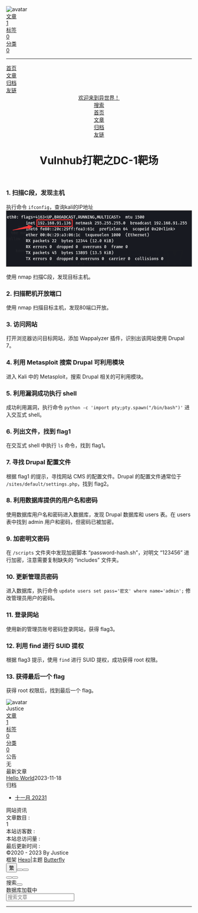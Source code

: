 <!DOCTYPE html><html lang="zh-CN" data-theme="dark"><head><meta charset="UTF-8"><meta http-equiv="X-UA-Compatible" content="IE=edge"><meta name="viewport" content="width=device-width, initial-scale=1.0,viewport-fit=cover"><title>Vulnhub打靶之DC-1靶场 | 欢迎来到异世界！</title><meta name="author" content="Justice"><meta name="copyright" content="Justice"><meta name="format-detection" content="telephone=no"><meta name="theme-color" content="#0d0d0d"><meta name="description" content="1. 扫描C段，发现主机执行命令 ifconfig，查询kali的IP地址 使用 nmap 扫描C段，发现目标主机。 2. 扫描靶机开放端口使用 nmap 扫描目标主机，发现80端口开放。 3. 访问网站打开浏览器访问目标网站，添加 Wappalyzer 插件，识别出该网站使用 Drupal 7。 4. 利用 Metasploit 搜索 Drupal 可利用模块进入 Kali 中的 Metaspl">
<meta property="og:type" content="website">
<meta property="og:title" content="Vulnhub打靶之DC-1靶场">
<meta property="og:url" content="http://example.com/articles/DC-1.md">
<meta property="og:site_name" content="欢迎来到异世界！">
<meta property="og:description" content="1. 扫描C段，发现主机执行命令 ifconfig，查询kali的IP地址 使用 nmap 扫描C段，发现目标主机。 2. 扫描靶机开放端口使用 nmap 扫描目标主机，发现80端口开放。 3. 访问网站打开浏览器访问目标网站，添加 Wappalyzer 插件，识别出该网站使用 Drupal 7。 4. 利用 Metasploit 搜索 Drupal 可利用模块进入 Kali 中的 Metaspl">
<meta property="og:locale" content="zh_CN">
<meta property="og:image" content="https://i.loli.net/2021/02/24/5O1day2nriDzjSu.png">
<meta property="article:published_time" content="2023-11-18T15:06:55.362Z">
<meta property="article:modified_time" content="2023-11-18T15:06:55.362Z">
<meta property="article:author" content="Justice">
<meta name="twitter:card" content="summary">
<meta name="twitter:image" content="https://i.loli.net/2021/02/24/5O1day2nriDzjSu.png"><link rel="shortcut icon" href="/img/favicon.png"><link rel="canonical" href="http://example.com/articles/DC-1.md"><link rel="preconnect" href="//cdn.jsdelivr.net"/><link rel="preconnect" href="//busuanzi.ibruce.info"/><link rel="stylesheet" href="/css/index.css"><link rel="stylesheet" href="https://cdn.jsdelivr.net/npm/@fortawesome/fontawesome-free/css/all.min.css" media="print" onload="this.media='all'"><link rel="stylesheet" href="https://cdn.jsdelivr.net/npm/@fancyapps/ui/dist/fancybox/fancybox.min.css" media="print" onload="this.media='all'"><script>const GLOBAL_CONFIG = {
  root: '/',
  algolia: undefined,
  localSearch: {"path":"/search.xml","preload":false,"top_n_per_article":1,"unescape":true,"languages":{"hits_empty":"找不到您查询的内容：${query}","hits_stats":"共找到 ${hits} 篇文章"}},
  translate: {"defaultEncoding":2,"translateDelay":0,"msgToTraditionalChinese":"繁","msgToSimplifiedChinese":"簡"},
  noticeOutdate: undefined,
  highlight: {"plugin":"highlighjs","highlightCopy":true,"highlightLang":true,"highlightHeightLimit":230},
  copy: {
    success: '复制成功',
    error: '复制错误',
    noSupport: '浏览器不支持'
  },
  relativeDate: {
    homepage: false,
    post: false
  },
  runtime: '',
  dateSuffix: {
    just: '刚刚',
    min: '分钟前',
    hour: '小时前',
    day: '天前',
    month: '个月前'
  },
  copyright: undefined,
  lightbox: 'fancybox',
  Snackbar: undefined,
  infinitegrid: {
    js: 'https://cdn.jsdelivr.net/npm/@egjs/infinitegrid/dist/infinitegrid.min.js',
    buttonText: '加载更多'
  },
  isPhotoFigcaption: false,
  islazyload: false,
  isAnchor: false,
  percent: {
    toc: true,
    rightside: true,
  },
  autoDarkmode: true
}</script><script id="config-diff">var GLOBAL_CONFIG_SITE = {
  title: 'Vulnhub打靶之DC-1靶场',
  isPost: false,
  isHome: false,
  isHighlightShrink: true,
  isToc: false,
  postUpdate: '2023-11-18 23:06:55'
}</script><script>(win=>{
      win.saveToLocal = {
        set: (key, value, ttl) => {
          if (ttl === 0) return
          const now = Date.now()
          const expiry = now + ttl * 86400000
          const item = {
            value,
            expiry
          }
          localStorage.setItem(key, JSON.stringify(item))
        },
      
        get: key => {
          const itemStr = localStorage.getItem(key)
      
          if (!itemStr) {
            return undefined
          }
          const item = JSON.parse(itemStr)
          const now = Date.now()
      
          if (now > item.expiry) {
            localStorage.removeItem(key)
            return undefined
          }
          return item.value
        }
      }
    
      win.getScript = (url, attr = {}) => new Promise((resolve, reject) => {
        const script = document.createElement('script')
        script.src = url
        script.async = true
        script.onerror = reject
        script.onload = script.onreadystatechange = function() {
          const loadState = this.readyState
          if (loadState && loadState !== 'loaded' && loadState !== 'complete') return
          script.onload = script.onreadystatechange = null
          resolve()
        }

        Object.keys(attr).forEach(key => {
          script.setAttribute(key, attr[key])
        })

        document.head.appendChild(script)
      })
    
      win.getCSS = (url, id = false) => new Promise((resolve, reject) => {
        const link = document.createElement('link')
        link.rel = 'stylesheet'
        link.href = url
        if (id) link.id = id
        link.onerror = reject
        link.onload = link.onreadystatechange = function() {
          const loadState = this.readyState
          if (loadState && loadState !== 'loaded' && loadState !== 'complete') return
          link.onload = link.onreadystatechange = null
          resolve()
        }
        document.head.appendChild(link)
      })
    
      win.activateDarkMode = () => {
        document.documentElement.setAttribute('data-theme', 'dark')
        if (document.querySelector('meta[name="theme-color"]') !== null) {
          document.querySelector('meta[name="theme-color"]').setAttribute('content', '#0d0d0d')
        }
      }
      win.activateLightMode = () => {
        document.documentElement.setAttribute('data-theme', 'light')
        if (document.querySelector('meta[name="theme-color"]') !== null) {
          document.querySelector('meta[name="theme-color"]').setAttribute('content', '#ffffff')
        }
      }
      const t = saveToLocal.get('theme')
    
          const isDarkMode = window.matchMedia('(prefers-color-scheme: dark)').matches
          const isLightMode = window.matchMedia('(prefers-color-scheme: light)').matches
          const isNotSpecified = window.matchMedia('(prefers-color-scheme: no-preference)').matches
          const hasNoSupport = !isDarkMode && !isLightMode && !isNotSpecified

          if (t === undefined) {
            if (isLightMode) activateLightMode()
            else if (isDarkMode) activateDarkMode()
            else if (isNotSpecified || hasNoSupport) {
              const now = new Date()
              const hour = now.getHours()
              const isNight = hour <= 22 || hour >= 8
              isNight ? activateDarkMode() : activateLightMode()
            }
            window.matchMedia('(prefers-color-scheme: dark)').addListener(e => {
              if (saveToLocal.get('theme') === undefined) {
                e.matches ? activateDarkMode() : activateLightMode()
              }
            })
          } else if (t === 'light') activateLightMode()
          else activateDarkMode()
        
      const asideStatus = saveToLocal.get('aside-status')
      if (asideStatus !== undefined) {
        if (asideStatus === 'hide') {
          document.documentElement.classList.add('hide-aside')
        } else {
          document.documentElement.classList.remove('hide-aside')
        }
      }
    
      const detectApple = () => {
        if(/iPad|iPhone|iPod|Macintosh/.test(navigator.userAgent)){
          document.documentElement.classList.add('apple')
        }
      }
      detectApple()
    })(window)</script><meta name="generator" content="Hexo 7.0.0"></head><body><div id="loading-box"><div class="loading-left-bg"></div><div class="loading-right-bg"></div><div class="spinner-box"><div class="configure-border-1"><div class="configure-core"></div></div><div class="configure-border-2"><div class="configure-core"></div></div><div class="loading-word">加载中...</div></div></div><script>(()=>{
  const $loadingBox = document.getElementById('loading-box')
  const $body = document.body
  const preloader = {
    endLoading: () => {
      $body.style.overflow = ''
      $loadingBox.classList.add('loaded')
    },
    initLoading: () => {
      $body.style.overflow = 'hidden'
      $loadingBox.classList.remove('loaded')
    }
  }

  preloader.initLoading()
  window.addEventListener('load',() => { preloader.endLoading() })

  if (false) {
    document.addEventListener('pjax:send', () => { preloader.initLoading() })
    document.addEventListener('pjax:complete', () => { preloader.endLoading() })
  }
})()</script><div id="web_bg"></div><div id="sidebar"><div id="menu-mask"></div><div id="sidebar-menus"><div class="avatar-img is-center"><img src="https://i.loli.net/2021/02/24/5O1day2nriDzjSu.png" onerror="onerror=null;src='/img/friend_404.gif'" alt="avatar"/></div><div class="sidebar-site-data site-data is-center"><a href="/archives/"><div class="headline">文章</div><div class="length-num">1</div></a><a href="/tags/"><div class="headline">标签</div><div class="length-num">0</div></a><a href="/categories/"><div class="headline">分类</div><div class="length-num">0</div></a></div><hr class="custom-hr"/><div class="menus_items"><div class="menus_item"><a class="site-page" href="/"><i class="fa-fw fas fa-home"></i><span> 首页</span></a></div><div class="menus_item"><a class="site-page" href="/articles/"><span> 文章</span></a></div><div class="menus_item"><a class="site-page" href="/archives/"><i class="fa-fw fas fa-archive"></i><span> 归档</span></a></div><div class="menus_item"><a class="site-page" href="/link/"><i class="fa-fw fas fa-link"></i><span> 友链</span></a></div></div></div></div><div class="page" id="body-wrap"><header class="not-home-page" id="page-header"><nav id="nav"><span id="blog-info"><a href="/" title="欢迎来到异世界！"><span class="site-name">欢迎来到异世界！</span></a></span><div id="menus"><div id="search-button"><a class="site-page social-icon search" href="javascript:void(0);"><i class="fas fa-search fa-fw"></i><span> 搜索</span></a></div><div class="menus_items"><div class="menus_item"><a class="site-page" href="/"><i class="fa-fw fas fa-home"></i><span> 首页</span></a></div><div class="menus_item"><a class="site-page" href="/articles/"><span> 文章</span></a></div><div class="menus_item"><a class="site-page" href="/archives/"><i class="fa-fw fas fa-archive"></i><span> 归档</span></a></div><div class="menus_item"><a class="site-page" href="/link/"><i class="fa-fw fas fa-link"></i><span> 友链</span></a></div></div><div id="toggle-menu"><a class="site-page" href="javascript:void(0);"><i class="fas fa-bars fa-fw"></i></a></div></div></nav><div id="page-site-info"><h1 id="site-title">Vulnhub打靶之DC-1靶场</h1></div></header><main class="layout" id="content-inner"><div id="page"><div id="article-container"><h3 id="1-扫描C段，发现主机"><a href="#1-扫描C段，发现主机" class="headerlink" title="1. 扫描C段，发现主机"></a>1. 扫描C段，发现主机</h3><p>执行命令 <code>ifconfig</code>，查询kali的IP地址<br><img src="/articles/images/1.png" alt=""></p>
<p>使用 nmap 扫描C段，发现目标主机。</p>
<h3 id="2-扫描靶机开放端口"><a href="#2-扫描靶机开放端口" class="headerlink" title="2. 扫描靶机开放端口"></a>2. 扫描靶机开放端口</h3><p>使用 nmap 扫描目标主机，发现80端口开放。</p>
<h3 id="3-访问网站"><a href="#3-访问网站" class="headerlink" title="3. 访问网站"></a>3. 访问网站</h3><p>打开浏览器访问目标网站，添加 Wappalyzer 插件，识别出该网站使用 Drupal 7。</p>
<h3 id="4-利用-Metasploit-搜索-Drupal-可利用模块"><a href="#4-利用-Metasploit-搜索-Drupal-可利用模块" class="headerlink" title="4. 利用 Metasploit 搜索 Drupal 可利用模块"></a>4. 利用 Metasploit 搜索 Drupal 可利用模块</h3><p>进入 Kali 中的 Metasploit，搜索 Drupal 相关的可利用模块。</p>
<h3 id="5-利用漏洞成功执行-shell"><a href="#5-利用漏洞成功执行-shell" class="headerlink" title="5. 利用漏洞成功执行 shell"></a>5. 利用漏洞成功执行 shell</h3><p>成功利用漏洞，执行命令 <code>python -c &#39;import pty;pty.spawn(&quot;/bin/bash&quot;)&#39;</code> 进入交互式 shell。</p>
<h3 id="6-列出文件，找到-flag1"><a href="#6-列出文件，找到-flag1" class="headerlink" title="6. 列出文件，找到 flag1"></a>6. 列出文件，找到 flag1</h3><p>在交互式 shell 中执行 <code>ls</code> 命令，找到 flag1。</p>
<h3 id="7-寻找-Drupal-配置文件"><a href="#7-寻找-Drupal-配置文件" class="headerlink" title="7. 寻找 Drupal 配置文件"></a>7. 寻找 Drupal 配置文件</h3><p>根据 flag1 的提示，寻找网站 CMS 的配置文件。Drupal 的配置文件通常位于 <code>/sites/default/settings.php</code>，找到 flag2。</p>
<h3 id="8-利用数据库提供的用户名和密码"><a href="#8-利用数据库提供的用户名和密码" class="headerlink" title="8. 利用数据库提供的用户名和密码"></a>8. 利用数据库提供的用户名和密码</h3><p>使用数据库用户名和密码进入数据库，发现 Drupal 数据库和 users 表。在 users 表中找到 admin 用户和密码，但密码已被加密。</p>
<h3 id="9-加密明文密码"><a href="#9-加密明文密码" class="headerlink" title="9. 加密明文密码"></a>9. 加密明文密码</h3><p>在 <code>/scripts</code> 文件夹中发现加密脚本 “password-hash.sh”，对明文 “123456” 进行加密，注意需要复制缺失的 “includes” 文件夹。</p>
<h3 id="10-更新管理员密码"><a href="#10-更新管理员密码" class="headerlink" title="10. 更新管理员密码"></a>10. 更新管理员密码</h3><p>进入数据库，执行命令 <code>update users set pass=&#39;密文&#39; where name=&#39;admin&#39;;</code> 修改管理员用户的密码。</p>
<h3 id="11-登录网站"><a href="#11-登录网站" class="headerlink" title="11. 登录网站"></a>11. 登录网站</h3><p>使用新的管理员账号密码登录网站，获得 flag3。</p>
<h3 id="12-利用-find-进行-SUID-提权"><a href="#12-利用-find-进行-SUID-提权" class="headerlink" title="12. 利用 find 进行 SUID 提权"></a>12. 利用 find 进行 SUID 提权</h3><p>根据 flag3 提示，使用 <code>find</code> 进行 SUID 提权，成功获得 root 权限。</p>
<h3 id="13-获得最后一个-flag"><a href="#13-获得最后一个-flag" class="headerlink" title="13. 获得最后一个 flag"></a>13. 获得最后一个 flag</h3><p>获得 root 权限后，找到最后一个 flag。</p>
</div></div><div class="aside-content" id="aside-content"><div class="card-widget card-info"><div class="is-center"><div class="avatar-img"><img src="https://i.loli.net/2021/02/24/5O1day2nriDzjSu.png" onerror="this.onerror=null;this.src='/img/friend_404.gif'" alt="avatar"/></div><div class="author-info__name">Justice</div><div class="author-info__description"></div></div><div class="card-info-data site-data is-center"><a href="/archives/"><div class="headline">文章</div><div class="length-num">1</div></a><a href="/tags/"><div class="headline">标签</div><div class="length-num">0</div></a><a href="/categories/"><div class="headline">分类</div><div class="length-num">0</div></a></div><div class="card-info-social-icons is-center"><a class="social-icon" href="/oubruce1234@gmail.com" target="_blank" title="Email"><i class="fas fa-envelope"></i></a></div></div><div class="card-widget card-announcement"><div class="item-headline"><i class="fas fa-bullhorn fa-shake"></i><span>公告</span></div><div class="announcement_content">无</div></div><div class="sticky_layout"><div class="card-widget card-recent-post"><div class="item-headline"><i class="fas fa-history"></i><span>最新文章</span></div><div class="aside-list"><div class="aside-list-item no-cover"><div class="content"><a class="title" href="/2023/11/18/hello_world/" title="Hello World">Hello World</a><time datetime="2023-11-18T06:29:56.162Z" title="发表于 2023-11-18 14:29:56">2023-11-18</time></div></div></div></div><div class="card-widget card-archives"><div class="item-headline"><i class="fas fa-archive"></i><span>归档</span></div><ul class="card-archive-list"><li class="card-archive-list-item"><a class="card-archive-list-link" href="/archives/2023/11/"><span class="card-archive-list-date">十一月 2023</span><span class="card-archive-list-count">1</span></a></li></ul></div><div class="card-widget card-webinfo"><div class="item-headline"><i class="fas fa-chart-line"></i><span>网站资讯</span></div><div class="webinfo"><div class="webinfo-item"><div class="item-name">文章数目 :</div><div class="item-count">1</div></div><div class="webinfo-item"><div class="item-name">本站访客数 :</div><div class="item-count" id="busuanzi_value_site_uv"><i class="fa-solid fa-spinner fa-spin"></i></div></div><div class="webinfo-item"><div class="item-name">本站总访问量 :</div><div class="item-count" id="busuanzi_value_site_pv"><i class="fa-solid fa-spinner fa-spin"></i></div></div><div class="webinfo-item"><div class="item-name">最后更新时间 :</div><div class="item-count" id="last-push-date" data-lastPushDate="2023-11-18T15:08:42.799Z"><i class="fa-solid fa-spinner fa-spin"></i></div></div></div></div></div></div></main><footer id="footer" style="background: transparent"><div id="footer-wrap"><div class="copyright">&copy;2020 - 2023 By Justice</div><div class="framework-info"><span>框架 </span><a target="_blank" rel="noopener" href="https://hexo.io">Hexo</a><span class="footer-separator">|</span><span>主题 </span><a target="_blank" rel="noopener" href="https://github.com/jerryc127/hexo-theme-butterfly">Butterfly</a></div></div></footer></div><div id="rightside"><div id="rightside-config-hide"><button id="translateLink" type="button" title="简繁转换">繁</button><button id="darkmode" type="button" title="浅色和深色模式转换"><i class="fas fa-adjust"></i></button><button id="hide-aside-btn" type="button" title="单栏和双栏切换"><i class="fas fa-arrows-alt-h"></i></button></div><div id="rightside-config-show"><button id="rightside-config" type="button" title="设置"><i class="fas fa-cog fa-spin"></i></button><button id="go-up" type="button" title="回到顶部"><span class="scroll-percent"></span><i class="fas fa-arrow-up"></i></button></div></div><div><script src="/js/utils.js"></script><script src="/js/main.js"></script><script src="/js/tw_cn.js"></script><script src="https://cdn.jsdelivr.net/npm/@fancyapps/ui/dist/fancybox/fancybox.umd.min.js"></script><div class="js-pjax"></div><script id="click-heart" src="https://cdn.jsdelivr.net/npm/butterfly-extsrc/dist/click-heart.min.js" async="async" mobile="true"></script><script async data-pjax src="//busuanzi.ibruce.info/busuanzi/2.3/busuanzi.pure.mini.js"></script><div id="local-search"><div class="search-dialog"><nav class="search-nav"><span class="search-dialog-title">搜索</span><span id="loading-status"></span><button class="search-close-button"><i class="fas fa-times"></i></button></nav><div class="is-center" id="loading-database"><i class="fas fa-spinner fa-pulse"></i><span>  数据库加载中</span></div><div class="search-wrap"><div id="local-search-input"><div class="local-search-box"><input class="local-search-box--input" placeholder="搜索文章" type="text"/></div></div><hr/><div id="local-search-results"></div><div id="local-search-stats-wrap"></div></div></div><div id="search-mask"></div><script src="/js/search/local-search.js"></script></div></div></body></html>